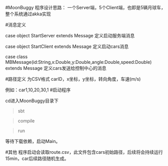 #MoonBuggy
程序设计思路：
一个Server端，5个Client端，也即是5辆月球车，整个系统通过akka实现

#消息定义

case object  StartServer extends Message
定义启动服务端消息

case object  StartClient extends Message
定义启动cars消息

case class MBMessage(id:String,x:Double,y:Double,angle:Double,speed:Double) extends  Message
定义cars发送给控制中心的消息

#路径定义
为CSV格式
carID，x坐标，y坐标，转向角度，车速(m/s)

例如：car1,10,20,30,1
#启动程序

cd进入MoonBuggy目录下

>sbt

>compile

>run

等待下载依赖，启动Main。

#其他
程序启动会读取route.csv，此文件包含cars初始路径，后续将会持续运行15min，car后续路径随机生成。
 

